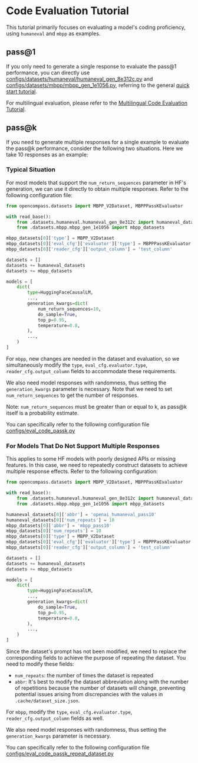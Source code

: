# Code Evaluation Tutorial

This tutorial primarily focuses on evaluating a model's coding proficiency, using `humaneval` and `mbpp` as examples.

## pass@1

If you only need to generate a single response to evaluate the pass@1 performance, you can directly use [configs/datasets/humaneval/humaneval_gen_8e312c.py](https://github.com/open-compass/opencompass/blob/main/configs/datasets/humaneval/humaneval_gen_8e312c.py) and [configs/datasets/mbpp/mbpp_gen_1e1056.py](https://github.com/open-compass/opencompass/blob/main/configs/datasets/mbpp/mbpp_gen_1e1056.py), referring to the general [quick start tutorial](../get_started/quick_start.md).

For multilingual evaluation, please refer to the [Multilingual Code Evaluation Tutorial](./code_eval_service.md).

## pass@k

If you need to generate multiple responses for a single example to evaluate the pass@k performance, consider the following two situations. Here we take 10 responses as an example:

### Typical Situation

For most models that support the `num_return_sequences` parameter in HF's generation, we can use it directly to obtain multiple responses. Refer to the following configuration file:

```python
from opencompass.datasets import MBPP_V2Dataset, MBPPPassKEvaluator

with read_base():
    from .datasets.humaneval.humaneval_gen_8e312c import humaneval_datasets
    from .datasets.mbpp.mbpp_gen_1e1056 import mbpp_datasets

mbpp_datasets[0]['type'] = MBPP_V2Dataset
mbpp_datasets[0]['eval_cfg']['evaluator']['type'] = MBPPPassKEvaluator
mbpp_datasets[0]['reader_cfg']['output_column'] = 'test_column'

datasets = []
datasets += humaneval_datasets
datasets += mbpp_datasets

models = [
    dict(
        type=HuggingFaceCausalLM,
        ...,
        generation_kwargs=dict(
            num_return_sequences=10,
            do_sample=True,
            top_p=0.95,
            temperature=0.8,
        ),
        ...,
    )
]
```

For `mbpp`, new changes are needed in the dataset and evaluation, so we simultaneously modify the `type`, `eval_cfg.evaluator.type`, `reader_cfg.output_column` fields to accommodate these requirements.

We also need model responses with randomness, thus setting the `generation_kwargs` parameter is necessary. Note that we need to set `num_return_sequences` to get the number of responses.

Note: `num_return_sequences` must be greater than or equal to k, as pass@k itself is a probability estimate.

You can specifically refer to the following configuration file [configs/eval_code_passk.py](https://github.com/open-compass/opencompass/blob/main/configs/eval_code_passk.py)

### For Models That Do Not Support Multiple Responses

This applies to some HF models with poorly designed APIs or missing features. In this case, we need to repeatedly construct datasets to achieve multiple response effects. Refer to the following configuration:

```python
from opencompass.datasets import MBPP_V2Dataset, MBPPPassKEvaluator

with read_base():
    from .datasets.humaneval.humaneval_gen_8e312c import humaneval_datasets
    from .datasets.mbpp.mbpp_gen_1e1056 import mbpp_datasets

humaneval_datasets[0]['abbr'] = 'openai_humaneval_pass10'
humaneval_datasets[0]['num_repeats'] = 10
mbpp_datasets[0]['abbr'] = 'mbpp_pass10'
mbpp_datasets[0]['num_repeats'] = 10
mbpp_datasets[0]['type'] = MBPP_V2Dataset
mbpp_datasets[0]['eval_cfg']['evaluator']['type'] = MBPPPassKEvaluator
mbpp_datasets[0]['reader_cfg']['output_column'] = 'test_column'

datasets = []
datasets += humaneval_datasets
datasets += mbpp_datasets

models = [
    dict(
        type=HuggingFaceCausalLM,
        ...,
        generation_kwargs=dict(
            do_sample=True,
            top_p=0.95,
            temperature=0.8,
        ),
        ...,
    )
]
```

Since the dataset's prompt has not been modified, we need to replace the corresponding fields to achieve the purpose of repeating the dataset.
You need to modify these fields:

- `num_repeats`: the number of times the dataset is repeated
- `abbr`: It's best to modify the dataset abbreviation along with the number of repetitions because the number of datasets will change, preventing potential issues arising from discrepancies with the values in `.cache/dataset_size.json`.

For `mbpp`, modify the `type`, `eval_cfg.evaluator.type`, `reader_cfg.output_column` fields as well.

We also need model responses with randomness, thus setting the `generation_kwargs` parameter is necessary.

You can specifically refer to the following configuration file [configs/eval_code_passk_repeat_dataset.py](https://github.com/open-compass/opencompass/blob/main/configs/eval_code_passk_repeat_dataset.py)
